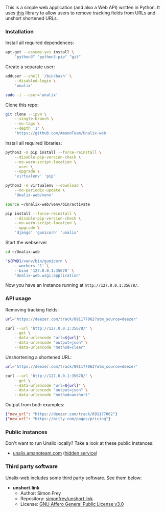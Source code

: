 This is a simple web application (and also a Web API) written in Python. It uses [this](https://github.com/AmanoTeam/Unalix) library to allow users to remove tracking fields from URLs and unshort shortened URLs.

### Installation

Install all required dependences:

```bash
apt-get --assume-yes install \
    "python3" "python3-pip" "git"
```

Create a separate user:

```bash
adduser --shell '/bin/bash' \
    --disabled-login \
    'unalix'

sudo -i --user='unalix'
```

Clone this repo:

```bash
git clone --ipv4 \
    --single-branch \
    --no-tags \
    --depth '1' \
    'https://github.com/AmanoTeam/Unalix-web'
```

Install all required libraries:

```bash
python3 -m pip install --force-reinstall \
    --disable-pip-version-check \
    --no-warn-script-location \
    --user \
    --upgrade \
    'virtualenv' 'pip'

python3 -m virtualenv --download \
    --no-periodic-update \
    'Unalix-web/venv'

source ~/Unalix-web/venv/bin/activate

pip install --force-reinstall \
    --disable-pip-version-check \
    --no-warn-script-location \
    --upgrade \
    'django' 'gunicorn' 'unalix'
```

Start the webserver

```bash
cd ~/Unalix-web

"${PWD}/venv/bin/gunicorn \
    --workers '1' \
    --bind '127.0.0.1:35678' \
    'Unalix-web.wsgi:application'
```

Now you have an instance running at `http://127.0.0.1:35678/`.

### API usage

Removing tracking fields:

```bash
url='https://deezer.com/track/891177062?utm_source=deezer'

curl --url 'http://127.0.0.1:35678/' \
    --get \
    --data-urlencode "url=${url}" \
    --data-urlencode "output=json" \
    --data-urlencode "method=clear"
```

Unshortening a shortened URL:

```bash
url='https://deezer.com/track/891177062?utm_source=deezer'

curl --url 'http://127.0.0.1:35678/' \
    --get \
    --data-urlencode "url=${url}" \
    --data-urlencode "output=json" \
    --data-urlencode "method=unshort"
```

Output from both examples:

```json
{"new_url": "https://deezer.com/track/891177062"}
{"new_url": "https://bitly.com/pages/pricing"}
```

### Public instances

Don't want to run Unalix locally? Take a look at these public instances:

- [unalix.amanoteam.com](https://unalix.amanoteam.com/) ([hidden service](http://5hluj6f4emkqnd2gjuvppv6544pzyfsw56eewx4cgatesunx75z2vwid.onion/))

### Third party software

Unalix-web includes some third party software. See them below:

- **unshort.link**
  - Author: Simon Frey
  - Repository: [simonfrey/unshort.link](https://github.com/simonfrey/unshort.link)
  - License: [GNU Affero General Public License v3.0](https://github.com/simonfrey/unshort.link/blob/master/LICENSE.md)

